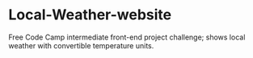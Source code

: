# Local-Weather-website
Free Code Camp intermediate front-end project challenge; shows local weather with convertible temperature units.
